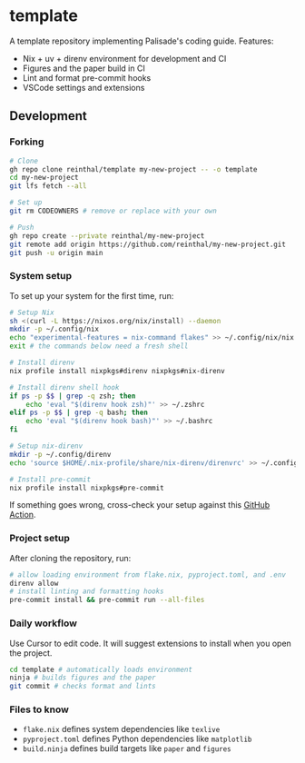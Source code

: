 # template

A template repository implementing Palisade's coding guide. Features:

- Nix + uv + direnv environment for development and CI
- Figures and the paper build in CI
- Lint and format pre-commit hooks
- VSCode settings and extensions

## Development

### Forking

```bash
# Clone
gh repo clone reinthal/template my-new-project -- -o template
cd my-new-project
git lfs fetch --all

# Set up
git rm CODEOWNERS # remove or replace with your own

# Push
gh repo create --private reinthal/my-new-project
git remote add origin https://github.com/reinthal/my-new-project.git
git push -u origin main
```

### System setup

To set up your system for the first time, run:

```bash
# Setup Nix
sh <(curl -L https://nixos.org/nix/install) --daemon
mkdir -p ~/.config/nix
echo "experimental-features = nix-command flakes" >> ~/.config/nix/nix.conf
exit # the commands below need a fresh shell

# Install direnv
nix profile install nixpkgs#direnv nixpkgs#nix-direnv

# Install direnv shell hook
if ps -p $$ | grep -q zsh; then
    echo 'eval "$(direnv hook zsh)"' >> ~/.zshrc
elif ps -p $$ | grep -q bash; then
    echo 'eval "$(direnv hook bash)"' >> ~/.bashrc
fi

# Setup nix-direnv
mkdir -p ~/.config/direnv
echo 'source $HOME/.nix-profile/share/nix-direnv/direnvrc' >> ~/.config/direnv/direnvrc

# Install pre-commit
nix profile install nixpkgs#pre-commit
```

If something goes wrong, cross-check your setup against this [GitHub Action](.github/workflows/setup-toolchain.yml).

### Project setup

After cloning the repository, run:

```bash
# allow loading environment from flake.nix, pyproject.toml, and .env
direnv allow
# install linting and formatting hooks
pre-commit install && pre-commit run --all-files
```

### Daily workflow

Use Cursor to edit code. It will suggest extensions to install when you open the project.

```bash
cd template # automatically loads environment
ninja # builds figures and the paper
git commit # checks format and lints
```

### Files to know

- `flake.nix` defines system dependencies like `texlive`
- `pyproject.toml` defines Python dependencies like `matplotlib`
- `build.ninja` defines build targets like `paper` and `figures`
